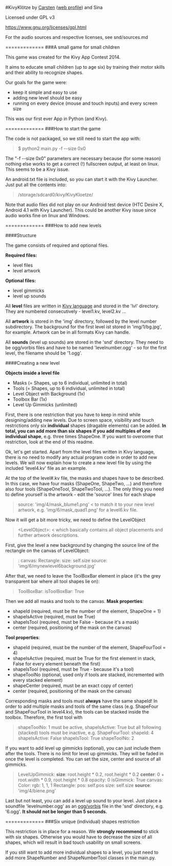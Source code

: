 #KivyKlötze
by [Carsten](https://github.com/acidicX) ([web profile](http://condime.de/cm)) and Sina

Licensed under GPL v3

https://www.gnu.org/licenses/gpl.html

For the audio sources and respective licenses, see snd/sources.md

=============
###A small game for small children

This game was created for the Kivy App Contest 2014.

It aims to educate small children (up to age six) by training their motor skills
and their ability to recognize shapes.

Our goals for the game were:

* keep it simple and easy to use
* adding new level should be easy
* running on every device (mouse and touch inputs) and every screen size

This was our first ever App in Python (and Kivy).

=============
###How to start the game

The code is not packaged, so we still need to start the app with:

> $ python2 main.py -f --size 0x0

The "-f --size 0x0" parameters are necessary because (for some reason)
nothing else works to get a correct (!) fullscreen output, at least on linux. This seems to be a Kivy issue.

An android.txt file is included, so you can start it with the Kivy Launcher.
Just put all the contents into:

> /storage/sdcard0/kivy/KivyKloetze/

Note that audio files did not play on our Android test device (HTC Desire X, Android 4.1 with Kivy Launcher). This could be another Kivy issue since audio works fine on linux and Windows.

=============
###How to add new levels

####Structure

The game consists of required and optional files.

**Required files:**
* level files
* level artwork

**Optional files:**
* level gimmicks
* level up sounds

All **level** files are written in [Kivy language](http://kivy.org/docs/api-kivy.lang.html) and stored in the 'lvl' directory. They are numbered consecutively - level1.kv, level2.kv ...

All **artwork** is stored in the 'img' directory, followed by the level number subdirectory. The background for the first level ist stored in 'img/1/bg.jpg', for example. Artwork can be in all formats Kivy can handle.

All **sounds** (level up sounds) are stored in the 'snd' directory. They need to be ogg/vorbis files and have to be named 'levelnumber.ogg' - so for the first level, the filename should be '1.ogg'.

####Creating a new level

**Objects inside a level file**

* Masks (= Shapes, up to 6 individual, unlimited in total)
* Tools (= Shapes, up to 6 individual, unlimited in total)
* Level Object with Background (1x)
* Toolbox Bar (1x)
* Level Up Gimmicks (unlimited)

First, there is one restriction that you have to keep in mind while
designing/adding new levels. Due to screen space, visibility and touch restrictions only six **individual** shapes (dragable elements) can be added. **In total, you can add more than six shapes if you add multiples of one individual shape**, e.g. three times ShapeOne. If you want to overcome that restriction, look at the end of this readme. 

Ok, let's get started. Apart from the level files written in Kivy language, there is no need to modify any actual program code in order to add new levels. We will now explain how to create a new level file by using the included 'level4.kv' file as an example.

At the top of the level#.kv file, the masks and shapes have to be described. In this case, we have four masks (ShapeOne, ShapeTwo, ...) and therefore also four tools (ShapeOneTool, ShapeTwoTool, ...). The only thing you need to define yourself is the artwork - edit the 'source' lines for each shape
> source: 'img/4/mask_blume1.png' <
to match it to your new level artwork, e.g. 'img/6/mask_quad1.png' for a level6.kv file.

Now it will get a bit more tricky, we need to define the LevelObject
> \<LevelObject\>: <
which basically contains all object placements and further artwork descriptions.

First, give the level a new background by changing the source line of the rectangle on the canvas of LevelObject:
> <LevelObject>:
>    canvas:
>        Rectangle:
>            size: self.size
>            source: 'img/6/mynewlevel6background.jpg'

After that, we need to leave the ToolBoxBar element in place (it's the grey transparent bar where all tool shapes lie on):
>    ToolBoxBar:
>        isToolBoxBar: True

Then we add all masks and tools to the canvas.
**Mask properties**:
* shapeId (required, must be the number of the element, ShapeOne = 1)
* shapeIsActive (required, must be True)
* shapeIsTool (required, must be False - because it's a mask)
* center (required, positioning of the mask on the canvas)

**Tool properties**:
* shapeId (required, must be the number of the element, ShapeFourTool = 4)
* shapeIsActive (required, must be True for the first element in stack, False for every element beneath the first)
* shapeIsTool (required, must be True - because it's a tool)
* shapeToolNo (optional, used only if tools are stacked, incremented with every stacked element)
* shapeCenter (required, must be an exact copy of center)
* center (required, positioning of the mask on the canvas)

Corresponding masks and tools must **always** have the same shapeId!
In order to add multiple masks and tools of the same class (e.g. ShapeFour and ShapeFourTool in level4.kv), the tools can be stacked inside the toolbox. Therefore, the first tool with
> shapeToolNo: 1
must be active,
> shapeIsActive: True
but all following (stacked) tools must be inactive, e.g.
>    ShapeFourTool:
>        shapeId: 4
>        shapeIsActive: False
>        shapeIsTool: True
>        shapeToolNo: 2

If you want to add level up gimmicks (optional), you can just include them after the tools. There is no limit for level up gimmicks. They will be faded in once the level is completed. You can set the size, center and source of all gimmicks.

> LevelUpGimmick:
>        **size**: root.height * 0.2, root.height * 0.2
>        **center**: 0 + root.width * 0.9, root.height * 0.8
>        opacity: 0
>        isGimmick: True
>        canvas:
>            Color:
>                rgb: 1, 1, 1
>            Rectangle:
>                pos: self.pos
>                size: self.size
>                **source**: 'img/4/biene.png'

Last but not least, you can add a level up sound to your level. Just place a soundfile 'levelnumber.ogg' as an [ogg/vorbis](http://www.vorbis.com/) file in the 'snd' directory, e.g. '6.ogg'. **It should not be longer than 5 seconds.**

=============
###Six unique (individual) shapes restriction

This restriction is in place for a reason. We **strongly recommend** to stick with six shapes. Otherwise you would have to decrease the size of all shapes, which will result in bad touch usability on small screens.

If you still want to add more individual shapes to a level, you just need to add more ShapeNumber and ShapeNumberTool classes in the main.py.